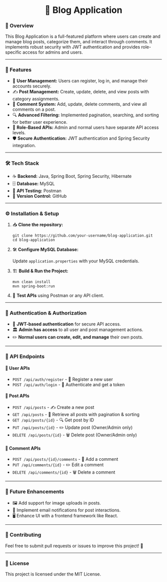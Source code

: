 <h1 align="center">📖 Blog Application</h1>

<h3>🌟 Overview</h3>
<p>
This Blog Application is a full-featured platform where users can create and manage blog posts, categorize them, and interact through comments. It implements robust security with JWT authentication and provides role-specific access for admins and users.
</p>

<hr>

<h3>🚀 Features</h3>
<ul>
  <li>👤 <b>User Management:</b> Users can register, log in, and manage their accounts securely.</li>
  <li>✍️ <b>Post Management:</b> Create, update, delete, and view posts with category assignments.</li>
  <li>💬 <b>Comment System:</b> Add, update, delete comments, and view all comments on a post.</li>
  <li>🔍 <b>Advanced Filtering:</b> Implemented pagination, searching, and sorting for better user experience.</li>
  <li>🔐 <b>Role-Based APIs:</b> Admin and normal users have separate API access levels.</li>
  <li>🛡️ <b>Secure Authentication:</b> JWT authentication and Spring Security integration.</li>
</ul>

<hr>

<h3>🛠 Tech Stack</h3>
<ul>
  <li>☕ <b>Backend:</b> Java, Spring Boot, Spring Security, Hibernate</li>
  <li>🗄️ <b>Database:</b> MySQL</li>
  <li>🧪 <b>API Testing:</b> Postman</li>
  <li>🔗 <b>Version Control:</b> GitHub</li>
</ul>

<hr>

<h3>⚙️ Installation & Setup</h3>
<ol>
  <li>📥 <b>Clone the repository:</b>
    <pre><code>git clone https://github.com/your-username/blog-application.git
cd blog-application</code></pre>
  </li>
  <li>🛠 <b>Configure MySQL Database:</b>
    <p>Update <code>application.properties</code> with your MySQL credentials.</p>
  </li>
  <li>🏗 <b>Build & Run the Project:</b>
    <pre><code>mvn clean install
mvn spring-boot:run</code></pre>
  </li>
  <li>📝 <b>Test APIs</b> using Postman or any API client.</li>
</ol>

<hr>

<h3>🔐 Authentication & Authorization</h3>
<ul>
  <li>🔑 <b>JWT-based authentication</b> for secure API access.</li>
  <li>🏛 <b>Admin has access</b> to all user and post management actions.</li>
  <li>✏️ <b>Normal users can create, edit, and manage</b> their own posts.</li>
</ul>

<hr>

<h3>📂 API Endpoints</h3>

<h4>🔹 User APIs</h4>
<ul>
  <li><code>POST /api/auth/register</code> - 📝 Register a new user</li>
  <li><code>POST /api/auth/login</code> - 🔑 Authenticate and get a token</li>
</ul>

<h4>🔹 Post APIs</h4>
<ul>
  <li><code>POST /api/posts</code> - ✍️ Create a new post</li>
  <li><code>GET /api/posts</code> - 📜 Retrieve all posts with pagination & sorting</li>
  <li><code>GET /api/posts/{id}</code> - 🔍 Get post by ID</li>
  <li><code>PUT /api/posts/{id}</code> - ✏️ Update post (Owner/Admin only)</li>
  <li><code>DELETE /api/posts/{id}</code> - 🗑 Delete post (Owner/Admin only)</li>
</ul>

<h4>🔹 Comment APIs</h4>
<ul>
  <li><code>POST /api/posts/{id}/comments</code> - 💬 Add a comment</li>
  <li><code>PUT /api/comments/{id}</code> - ✏️ Edit a comment</li>
  <li><code>DELETE /api/comments/{id}</code> - 🗑 Delete a comment</li>
</ul>

<hr>

<h3>🎯 Future Enhancements</h3>
<ul>
  <li>🖼 Add support for image uploads in posts.</li>
  <li>📩 Implement email notifications for post interactions.</li>
  <li>🖥 Enhance UI with a frontend framework like React.</li>
</ul>

<hr>

<h3>🤝 Contributing</h3>
<p>Feel free to submit pull requests or issues to improve this project! 🚀</p>

<hr>

<h3>📜 License</h3>
<p>This project is licensed under the MIT License.</p>

